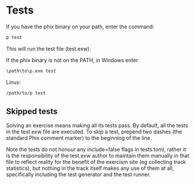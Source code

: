 # Tests

If you have the phix binary on your path, enter the command:

```bash
p test 
```
This will run the test file (test.exw).

If the phix binary is not on the PATH, in Windows enter

```cmd
\path\to\p.exe test
```

Linux:

```bash
/path/to/p test
```

## Skipped tests

Solving an exercise means making all its tests pass.
By default, all the tests in the test.exw file are executed.
To skip a test, prepend two dashes (the standard Phix comment marker) to the beginning of the line.

Note the tests do not honour any include=false flags in tests.toml, rather it is the responsibility
of the test.exw author to maintain them manually in that file to reflect reality for the benefit of
the exercism site (eg collecting track statistics), but nothing in the track itself makes any use
of them at all, specifically including the test generator and the test runner.
